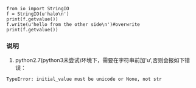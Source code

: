```
from io import StringIO
f = StringIO(u'halo\n')
print(f.getvalue())
f.write(u'hello from the other side\n')#overwrite
print(f.getvalue())
```
### 说明
1. python2.7(python3未尝试)环境下，需要在字符串前加'u',否则会报如下错误：
```
TypeError: initial_value must be unicode or None, not str
```
